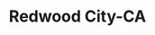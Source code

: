 ---
title: Redwood City-CA
slug: redwood-city-ca
f_state:
- cms/state/california.md
f_locations:
- cms/payday-loan/a-1-fast-cash-570.md
- cms/payday-loan/advance-payday-3393.md
- cms/payday-loan/bec-ventures-5185.md
- cms/payday-loan/bec-ventures-5186.md
- cms/payday-loan/california-check-cashing-5815.md
- cms/payday-loan/califrnia-check-cashing-str-ii-5971.md
- cms/payday-loan/check-cashing-more-10782.md
- cms/payday-loan/check-expert-11291.md
- cms/payday-loan/check-expert-11292.md
- cms/payday-loan/check-into-cash-12706.md
- cms/payday-loan/ck-check-cashing-15051.md
- cms/payday-loan/el-grullense-16732.md
- cms/payday-loan/el-grullense-16733.md
- cms/payday-loan/emerald-city-liquors-inc-16760.md
- cms/payday-loan/k-a-petroleum-inc-19919.md
- cms/payday-loan/quick-pay-25317.md
- cms/payday-loan/woodside-check-cashing-28830.md
updated-on: '2024-05-30T13:41:28.615Z'
created-on: '2024-05-30T13:41:28.615Z'
published-on: '2024-05-30T13:54:32.469Z'
f_city: Redwood City
layout: '[city].html'
tags: city
---